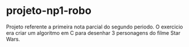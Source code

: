 # projeto-np1-robo
Projeto referente a primeira nota parcial do segundo periodo. O exercicio era criar um algoritmo em C para desenhar 3 personagens do filme Star Wars.
